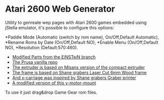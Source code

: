 # Atari 2600 Web Generator


Utility to genreate wep pages with Atari 2600 games embedded using jStella emulator, it's possible to configure this options: 

*Paddle Mode (Automatic (switch by rom name), On/Off,Default Automatic), 
*Rename Roms by Date (On/Off,Default NO), 
*Enable Menu (On/Off,Default NO), 
*Resolution (Default:570:460).

*   [Modified Parts from the EiNSTeiN branch](https://github.com/EiNSTeiN-/Prusa3)  
*   [The Prusa vanilla repo](https://github.com/josefprusa/Prusa3-vanilla)  
*   [The extruder is based on Misans version of the compact extruder](http://www.thingiverse.com/thing:100982)  
*   [The frame is based on Shane grabers Laser Cut 6mm Wood frame](https://github.com/sgraber/Prusa3_LC)  
*   [And x-carriage was inspired by Shane grabers Graber printer](https://github.com/sgraber/Graber)  
*   [A modified version of this y-motor-mount](http://www.thingiverse.com/thing:85809)

To use it just drag&drop Game Gear rom files.
